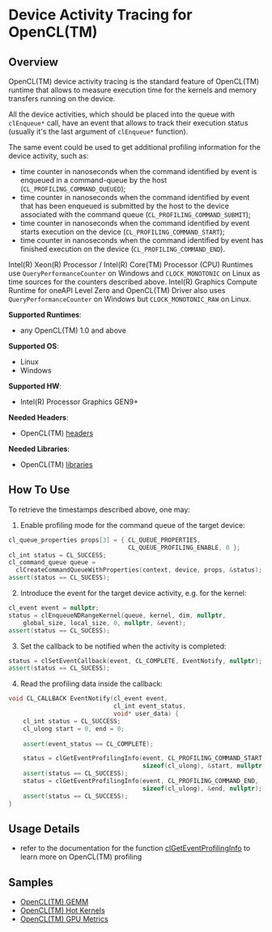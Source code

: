 # Device Activity Tracing for OpenCL(TM)
## Overview
OpenCL(TM) device activity tracing is the standard feature of OpenCL(TM) runtime that allows to measure execution time for the kernels and memory transfers running on the device.

All the device activities, which should be placed into the queue with `clEnqueue*` call, have an event that allows to track their execution status (usually it's the last argument of `clEnqueue*` function).

The same event could be used to get additional profiling information for the device activity, such as:
 - time counter in nanoseconds when the command identified by event is enqueued in a command-queue by the host (`CL_PROFILING_COMMAND_QUEUED`);
 - time counter in nanoseconds when the command identified by event that has been enqueued is submitted by the host to the device associated with the command queue (`CL_PROFILING_COMMAND_SUBMIT`);
 - time counter in nanoseconds when the command identified by event starts execution on the device (`CL_PROFILING_COMMAND_START`);
 - time counter in nanoseconds when the command identified by event has finished execution on the device (`CL_PROFILING_COMMAND_END`).

Intel(R) Xeon(R) Processor / Intel(R) Core(TM) Processor (CPU) Runtimes use `QueryPerformanceCounter` on Windows and `CLOCK_MONOTONIC` on Linux as time sources for the counters described above. Intel(R) Graphics Compute Runtime for oneAPI Level Zero and OpenCL(TM) Driver also uses `QueryPerformanceCounter` on Windows but `CLOCK_MONOTONIC_RAW` on Linux.

**Supported Runtimes**:
- any OpenCL(TM) 1.0 and above

**Supported OS**:
- Linux
- Windows

**Supported HW**:
- Intel(R) Processor Graphics GEN9+

**Needed Headers**:
- OpenCL(TM) [headers](https://github.com/KhronosGroup/OpenCL-Headers)

**Needed Libraries**:
- OpenCL(TM) [libraries](https://github.com/intel/compute-runtime)

## How To Use
To retrieve the timestamps described above, one may:
1. Enable profiling mode for the command queue of the target device:
```cpp
cl_queue_properties props[3] = { CL_QUEUE_PROPERTIES,
                                 CL_QUEUE_PROFILING_ENABLE, 0 };
cl_int status = CL_SUCCESS;
cl_command_queue queue =
  clCreateCommandQueueWithProperties(context, device, props, &status);
assert(status == CL_SUCESS);
```
2. Introduce the event for the target device activity, e.g. for the kernel:
```cpp
cl_event event = nullptr;
status = clEnqueueNDRangeKernel(queue, kernel, dim, nullptr,
    global_size, local_size, 0, nullptr, &event);
assert(status == CL_SUCESS);
```
3. Set the callback to be notified when the activity is completed:
```cpp
status = clSetEventCallback(event, CL_COMPLETE, EventNotify, nullptr);
assert(status == CL_SUCESS);
```
4. Read the profiling data inside the callback:
```cpp
void CL_CALLBACK EventNotify(cl_event event,
                             cl_int event_status,
                             void* user_data) {
    cl_int status = CL_SUCCESS;
    cl_ulong start = 0, end = 0;
    
    assert(event_status == CL_COMPLETE);

    status = clGetEventProfilingInfo(event, CL_PROFILING_COMMAND_START,
                                     sizeof(cl_ulong), &start, nullptr);
    assert(status == CL_SUCCESS);
    status = clGetEventProfilingInfo(event, CL_PROFILING_COMMAND_END,
                                     sizeof(cl_ulong), &end, nullptr);
    assert(status == CL_SUCCESS);
}
```

## Usage Details
- refer to the documentation for the function [clGetEventProfilingInfo](https://www.khronos.org/registry/OpenCL/sdk/2.1/docs/man/xhtml/clGetEventProfilingInfo.html) to learn more on OpenCL(TM) profiling

## Samples
- [OpenCL(TM) GEMM](../../samples/cl_gemm)
- [OpenCL(TM) Hot Kernels](../../samples/cl_hot_kernels)
- [OpenCL(TM) GPU Metrics](../../samples/cl_gpu_metrics)